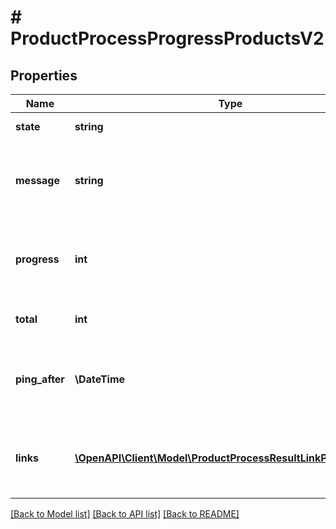 # # ProductProcessProgressProductsV2

## Properties

Name | Type | Description | Notes
------------ | ------------- | ------------- | -------------
**state** | **string** | the current state of the process | [optional]
**message** | **string** | a human-readable message describing the current state of the process | [optional]
**progress** | **int** | the fraction of work that is already completed, as compared to the total work | [optional]
**total** | **int** | the total work to complete for this process | [optional]
**ping_after** | **\DateTime** | recommendation when to poll this resource again to receive a meaningful update | [optional]
**links** | [**\OpenAPI\Client\Model\ProductProcessResultLinkProductsV2[]**](ProductProcessResultLinkProductsV2.md) | a list of links that can be used to access detailed information about the process result | [optional]

[[Back to Model list]](../../README.md#models) [[Back to API list]](../../README.md#endpoints) [[Back to README]](../../README.md)
